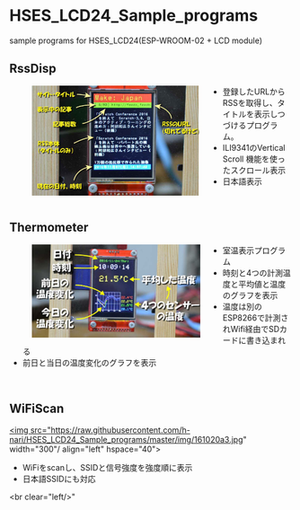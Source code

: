 # HSES_LCD24_Sample_programs

sample programs for HSES_LCD24(ESP-WROOM-02 + LCD module)

## RssDisp


<a href="https://github.com/h-nari/HSES_LCD24_Sample_programs/blob/master/img/161107a6m.jpg?raw=true"><img src="https://github.com/h-nari/HSES_LCD24_Sample_programs/blob/master/img/161107a6m.jpg?raw=true" align="left" hspace="40" width="300"/></a>
* 登録したURLからRSSを取得し、タイトルを表示しつづけるプログラム。
* ILI9341のVertical Scroll 機能を使ったスクロール表示
* 日本語表示

<br clear="left"/>

## Thermometer

<a href="https://github.com/h-nari/HSES_LCD24_Sample_programs/blob/master/img/161124a1i.jpg?raw=true"><img src="https://github.com/h-nari/HSES_LCD24_Sample_programs/blob/master/img/161124a1i.jpg?raw=true" width="300" align="left" hspace="40"/></a>

* 室温表示プログラム
* 時刻と4つの計測温度と平均値と温度のグラフを表示
* 温度は別のESP8266で計測されWifi経由でSDカードに書き込まれる
* 前日と当日の温度変化のグラフを表示

<br clear="left"/>

## WiFiScan

<a href="https://raw.githubusercontent.com/h-nari/HSES_LCD24_Sample_programs/master/img/161020a3.jpg"><img src="https://raw.githubusercontent.com/h-nari/HSES_LCD24_Sample_programs/master/img/161020a3.jpg" width="300"/ align="left" hspace="40"></a>

* WiFiをscanし、SSIDと信号強度を強度順に表示
* 日本語SSIDにも対応

<br clear="left/>"

